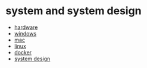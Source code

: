 # system and system design

- [hardware]()
- [windows]()
- [mac](mac)
- [linux]()
- [docker]()
- [system design]()